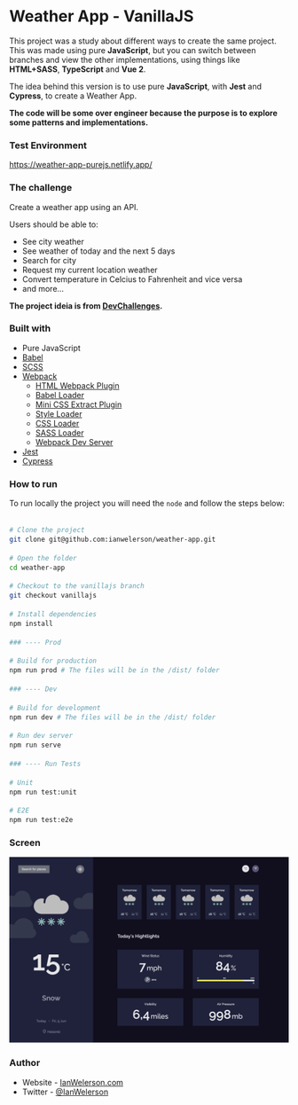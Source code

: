 
# Weather App - VanillaJS

This project was a study about different ways to create the same project. This was made using pure **JavaScript**, but you can switch between branches and view the other implementations, using things like **HTML+SASS**, **TypeScript** and **Vue 2**.

The idea behind this version is to use pure **JavaScript**, with **Jest** and **Cypress**, to create a Weather App.

**The code will be some over engineer because the purpose is to explore some patterns and implementations.**

### Test Environment

https://weather-app-purejs.netlify.app/


### The challenge

Create a weather app using an API.

Users should be able to:

- See city weather
- See weather of today and the next 5 days
- Search for city
- Request my current location weather
- Convert temperature in Celcius to Fahrenheit and vice versa
- and more...

**The project ideia is from [DevChallenges](https://devchallenges.io/challenges/mM1UIenRhK808W8qmLWv).**


### Built with

- Pure JavaScript
- [Babel](https://babeljs.io/docs/en/)
- [SCSS](https://sass-lang.com/)
- [Webpack](https://webpack.js.org/)
  - [HTML Webpack Plugin](https://webpack.js.org/plugins/html-webpack-plugin/)
  - [Babel Loader](https://www.npmjs.com/package/babel-loader)
  - [Mini CSS Extract Plugin](https://webpack.js.org/plugins/mini-css-extract-plugin/)
  - [Style Loader](https://webpack.js.org/loaders/style-loader/)
  - [CSS Loader](https://webpack.js.org/loaders/css-loader/)
  - [SASS Loader](https://www.npmjs.com/package/sass-loader)
  - [Webpack Dev Server](https://webpack.js.org/configuration/dev-server/)
- [Jest](https://jestjs.io/pt-BR/)
- [Cypress](https://www.cypress.io/)

### How to run

To run locally the project you will need the `node` and follow the steps below:

```sh

# Clone the project
git clone git@github.com:ianwelerson/weather-app.git

# Open the folder
cd weather-app

# Checkout to the vanillajs branch
git checkout vanillajs

# Install dependencies
npm install

### ---- Prod

# Build for production
npm run prod # The files will be in the /dist/ folder

### ---- Dev

# Build for development
npm run dev # The files will be in the /dist/ folder

# Run dev server
npm run serve

### ---- Run Tests

# Unit
npm run test:unit

# E2E
npm run test:e2e

```

### Screen

 ![Project Preview](./screenshot.png)

### Author

- Website - [IanWelerson.com](https://ianwelerson.com)
- Twitter - [@IanWelerson](https://www.twitter.com/ianwelerson)